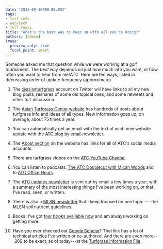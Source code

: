 ```yaml
---
date: "2018-09-16T00:00:00Z"
tags:
- turf info
- web/tech
- turf reads
title: "What's the best way to keep up with all you're doing?"
authors: [admin]
image: 
  preview_only: true
  focal_point: smart
---
```


Someone asked me that question while we were working at a golf tournament. The *best* way depends on just how much info you want, or how often you want to hear from me/ATC. Here are ten ways, listed in decreasing order of update frequency (approximate).

1. The [@asianturfgrass](https://twitter.com/asianturfgrass) account on Twitter will have links to all my new blog posts, reshares of some old topical ones, and some retweets and other turf discussion.

2. The [Asian Turfgrass Center website](https://www.asianturfgrass.com/) has hundreds of posts about turfgrass info and ideas of all types. New information goes up, on average, about 75 times a year.

3. You can automatically get an email with the text of each new website update with the [ATC blog by email](http://www.subscribepage.com/atc_blog_email) newsletter.

4. The [About section](https://www.asianturfgrass.com/#about) on the website has links for all of ATC's social media accounts.

5. There are turfgrass videos on the [ATC YouTube Channel](https://www.youtube.com/asianturfgrasscenter).

6. You can listen to podcasts: [The ATC Doublecut with Micah Woods](https://atc-doublecut.transistor.fm/) and to [ATC Office Hours](https://atc-office-hours.transistor.fm/). 

7. The [ATC updates newsletter](http://www.subscribepage.com/atcupdate) is sent out by email a few times a year, with a summary of the most interesting things I've been working on, or that I've read, seen, or written.

8. There is also a [MLSN newsletter](http://www.subscribepage.com/mlsn) that I keep focused on one topic --- the MLSN soil nutrient guidelines.

9. Books. I've got [four books available now](https://www.asianturfgrass.com/#books) and am always working on getting more.

10. Have you ever checked out [Google Scholar](https://scholar.google.com/citations?user=JAlxOXEAAAAJ&hl=en)? That link has a lot of technical articles I've written or co-authored. And there are even more---209 to be exact, as of today---at the [Turfgrass Information File](http://tic.lib.msu.edu/tgif/flink?name=Woods,%20Micah).


